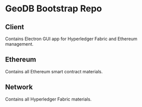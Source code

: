 # GeoDB Bootstrap Repo

## Client

Contains Electron GUI app for Hyperledger Fabric and Ethereum management.

## Ethereum

Contains all Ethereum smart contract materials.

## Network

Contains all Hyperledger Fabric materials.
